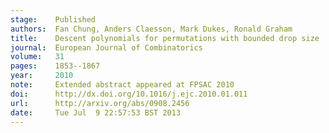 ```yaml
---
stage:    Published
authors:  Fan Chung, Anders Claesson, Mark Dukes, Ronald Graham
title:    Descent polynomials for permutations with bounded drop size
journal:  European Journal of Combinatorics
volume:   31
pages:    1853--1867
year:     2010
note:     Extended abstract appeared at FPSAC 2010
doi:      http://dx.doi.org/10.1016/j.ejc.2010.01.011
url:      http://arxiv.org/abs/0908.2456
date:     Tue Jul  9 22:57:53 BST 2013
---
```

